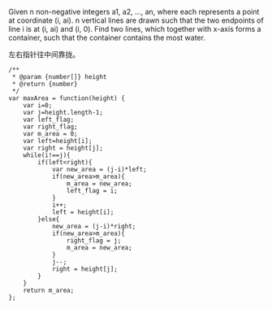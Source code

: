 Given n non-negative integers a1, a2, ..., an, where each represents a point at coordinate (i, ai). n vertical lines are drawn such that the two endpoints of line i is at (i, ai) and (i, 0). Find two lines, which together with x-axis forms a container, such that the container contains the most water.

左右指针往中间靠拢。

```
/**
 * @param {number[]} height
 * @return {number}
 */
var maxArea = function(height) {
    var i=0;
    var j=height.length-1;
    var left_flag;
    var right_flag;
    var m_area = 0;
    var left=height[i];
    var right = height[j];
    while(i!==j){
        if(left<right){
            var new_area = (j-i)*left;
            if(new_area>m_area){
                m_area = new_area;
                left_flag = i;
            }
            i++;
            left = height[i];
        }else{
            new_area = (j-i)*right;
            if(new_area>m_area){
                right_flag = j;
                m_area = new_area;
            }
            j--;
            right = height[j];
        }
    }
    return m_area;
};
```
